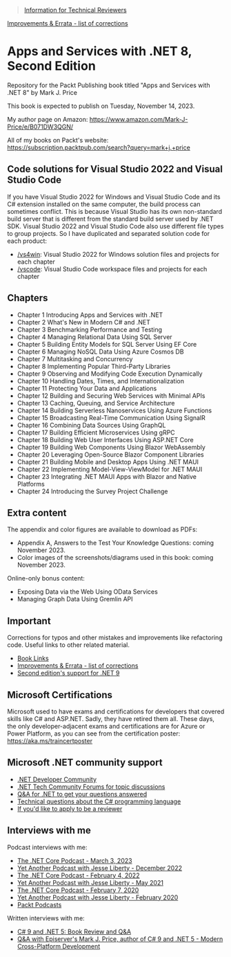 > [Information for Technical Reviewers](docs/reviewers.md)

[Improvements & Errata - list of corrections](docs/errata)

# Apps and Services with .NET 8, Second Edition

Repository for the Packt Publishing book titled "Apps and Services with .NET 8" by Mark J. Price

This book is expected to publish on Tuesday, November 14, 2023.

My author page on Amazon: https://www.amazon.com/Mark-J-Price/e/B071DW3QGN/ 

All of my books on Packt's website: https://subscription.packtpub.com/search?query=mark+j.+price

## Code solutions for Visual Studio 2022 and Visual Studio Code

If you have Visual Studio 2022 for Windows and Visual Studio Code and its C# extension installed on the same computer, the build process can sometimes conflict. This is because Visual Studio has its own non-standard build server that is different from the standard build server used by .NET SDK. Visual Studio 2022 and Visual Studio Code also use different file types to group projects. So I have duplicated and separated solution code for each product:

- [/vs4win](/vs4win): Visual Studio 2022 for Windows solution files and projects for each chapter
- [/vscode](/vscode): Visual Studio Code workspace files and projects for each chapter

## Chapters
- Chapter 1 Introducing Apps and Services with .NET
- Chapter 2 What's New in Modern C# and .NET
- Chapter 3 Benchmarking Performance and Testing
- Chapter 4 Managing Relational Data Using SQL Server
- Chapter 5 Building Entity Models for SQL Server Using EF Core
- Chapter 6 Managing NoSQL Data Using Azure Cosmos DB
- Chapter 7 Multitasking and Concurrency
- Chapter 8 Implementing Popular Third-Party Libraries
- Chapter 9 Observing and Modifying Code Execution Dynamically
- Chapter 10 Handling Dates, Times, and Internationalization
- Chapter 11 Protecting Your Data and Applications
- Chapter 12 Building and Securing Web Services with Minimal APIs
- Chapter 13 Caching, Queuing, and Service Architecture
- Chapter 14 Building Serverless Nanoservices Using Azure Functions
- Chapter 15 Broadcasting Real-Time Communication Using SignalR
- Chapter 16 Combining Data Sources Using GraphQL
- Chapter 17 Building Efficient Microservices Using gRPC
- Chapter 18 Building Web User Interfaces Using ASP.NET Core
- Chapter 19 Building Web Components Using Blazor WebAssembly
- Chapter 20 Leveraging Open-Source Blazor Component Libraries
- Chapter 21 Building Mobile and Desktop Apps Using .NET MAUI
- Chapter 22 Implementing Model-View-ViewModel for .NET MAUI
- Chapter 23 Integrating .NET MAUI Apps with Blazor and Native Platforms
- Chapter 24 Introducing the Survey Project Challenge

## Extra content

The appendix and color figures are available to download as PDFs:

- Appendix A, Answers to the Test Your Knowledge Questions: coming November 2023.
- Color images of the screenshots/diagrams used in this book: coming November 2023.

Online-only bonus content:

- Exposing Data via the Web Using OData Services
- Managing Graph Data Using Gremlin API

## Important
Corrections for typos and other mistakes and improvements like refactoring code. Useful links to other related material. 
- [Book Links](docs/book-links.md)
- [Improvements & Errata - list of corrections](docs/errata)
- [Second edition's support for .NET 9](docs/dotnet9.md)

## Microsoft Certifications
Microsoft used to have exams and certifications for developers that covered skills like C# and ASP.NET. Sadly, they have retired them all. These days, the only developer-adjacent exams and certifications are for Azure or Power Platform, as you can see from the certification poster: https://aka.ms/traincertposter

## Microsoft .NET community support
- [.NET Developer Community](https://dotnet.microsoft.com/platform/community)
- [.NET Tech Community Forums for topic discussions](https://techcommunity.microsoft.com/t5/net/ct-p/dotnet)
- [Q&A for .NET to get your questions answered](https://docs.microsoft.com/en-us/answers/products/dotnet)
- [Technical questions about the C# programming language](https://docs.microsoft.com/en-us/answers/topics/dotnet-csharp.html)
- [If you'd like to apply to be a reviewer](https://authors.packtpub.com/reviewers/)

## Interviews with me
Podcast interviews with me:
- [The .NET Core Podcast - March 3, 2023](https://dotnetcore.show/episode-117-our-perspectives-on-the-future-of-net-with-mark-j-price/)
- [Yet Another Podcast with Jesse Liberty - December 2022](https://jesseliberty.com/2022/12/10/mark-price-on-c-11-fixed/)
- [The .NET Core Podcast - February 4, 2022](https://dotnetcore.show/episode-91-c-sharp-10-and-dotnet-6-with-mark-j-price/)
- [Yet Another Podcast with Jesse Liberty - May 2021](http://jesseliberty.com/2021/05/16/mark-price-on-c9-and-net-6/)
- [The .NET Core Podcast - February 7, 2020](https://dotnetcore.show/episode-44-learning-net-core-with-mark-j-price/)
- [Yet Another Podcast with Jesse Liberty - February 2020](http://jesseliberty.com/2020/02/23/mark-price-c-net-core/)
- [Packt Podcasts](https://soundcloud.com/packt-podcasts/csharp-8-dotnet-core-3-the-evolution-of-the-microsoft-ecosystem)

Written interviews with me:
- [C# 9 and .NET 5: Book Review and Q&A](https://www.infoq.com/articles/book-interview-mark-price/?itm_source=infoq&itm_campaign=user_page&itm_medium=link)
- [Q&A with Episerver's Mark J. Price, author of C# 9 and .NET 5 - Modern Cross-Platform Development](https://www.episerver.com/articles/q-and-a-with-mark-price)
